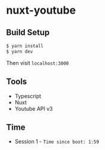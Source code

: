 # nuxt-youtube

## Build Setup

```bash
$ yarn install
$ yarn dev
```

Then visit `localhost:3000`

## Tools

- Typescript
- Nuxt
- Youtube API v3

## Time

- Session 1 - `Time since boot:	1:59`